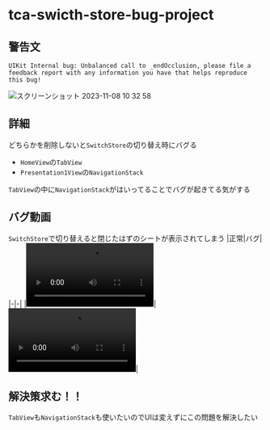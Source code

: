 # tca-swicth-store-bug-project

## 警告文
```
UIKit Internal bug: Unbalanced call to _endOcclusion, please file a feedback report with any information you have that helps reproduce this bug!
```
![スクリーンショット 2023-11-08 10 32 58](https://github.com/SNQ-2001/tca-swicth-store-bug-project/assets/84154073/a8d7d977-9050-4dd2-917c-a8052030d457)

## 詳細
どちらかを削除しないと`SwitchStore`の切り替え時にバグる
- `HomeView`の`TabView`
- `Presentation1View`の`NavigationStack`

`TabView`の中に`NavigationStack`がはいってることでバグが起きてる気がする

## バグ動画
`SwitchStore`で切り替えると閉じたはずのシートが表示されてしまう
|正常|バグ|
|-|-|
|<video src="https://github.com/SNQ-2001/tca-swicth-store-bug-project/assets/84154073/984b1ab1-e145-48c5-8834-7a2e929a48ee" width="50%"></video>|<video src="https://github.com/SNQ-2001/tca-swicth-store-bug-project/assets/84154073/c5a12b40-9793-46d8-85ac-613c0b0eb8cd" width="50%"></video>|

## 解決策求む！！
`TabView`も`NavigationStack`も使いたいのでUIは変えずにこの問題を解決したい

